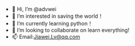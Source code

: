 - 👋 Hi, I’m @advwei
- 👀 I’m interested in saving the world！
- 🌱 I’m currently learning python！
- 💞️ I’m looking to collaborate on learn everything!
- 📫 Email:Jiawei.Lv@qq.com 

<!---
advwei/advwei is a ✨ special ✨ repository because its `README.md` (this file) appears on your GitHub profile.
You can click the Preview link to take a look at your changes.
--->
